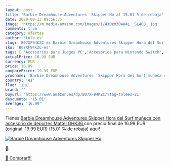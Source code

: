 ```yaml
---
layout: post
title: 'Barbie Dreamhouse Adventures  Skipper Ho al 15.01 % de rebaja'
date: 2020-09-13 09:56:35
image: 'https://m.media-amazon.com/images/I/41Ozm30AW4L._SL400_.jpg'
comments: true
category: ofertas
author: 'tole.es'
slug: 'B07XF94KZC-es Barbie Dreamhouse Adventures Skipper Hora del Surf muñeca...'
sku: 'B07XF94KZC-es'
tags: [ 'Accesorios para Juegos PC','Accesorios para Nintendo Switch','Hardware y juegos para Nintendo Switch','Juegos de construcción para niños','Juegos y Accesorios para PC','Juguetes','Juguetes y juegos','Mandos para Nintendo Switch','Muñecos y figuras','Playsets de figuras de juguete para niños','Videojuegos','barbie','mattel', ]
actualPrice: 16.99 EUR
currency: EUR
price: 16.99
comparePrice: 19.99 EUR
prodname: 'Barbie Dreamhouse Adventures  Skipper Hora del Surf muñeca con accesorio de deportes  Mattel GHK36 '
country: 'es'
flag: '🇪🇸'
brand: ''
buyurl: 'https://www.amazon.es/dp/B07XF94KZC/?tag=tolees-21'
descuento: '15.01'
average: '16.99'
---
```


Tienes [Barbie Dreamhouse Adventures  Skipper Hora del Surf muñeca con accesorio de deportes  Mattel GHK36 ](https://www.amazon.es/dp/B07XF94KZC/?tag=tolees-21) con precio final de  16.99 EUR (original: 19.99 EUR) (15.01 %  de rebaja) aqui!

[![Barbie Dreamhouse Adventures  Skipper Ho](https://m.media-amazon.com/images/I/41Ozm30AW4L._SL400_.jpg)](https://www.amazon.es/dp/B07XF94KZC/?tag=tolees-21)

🔎:


[🛒 Comprar!!!](https://www.amazon.es/dp/B07XF94KZC/?tag=tolees-21)
